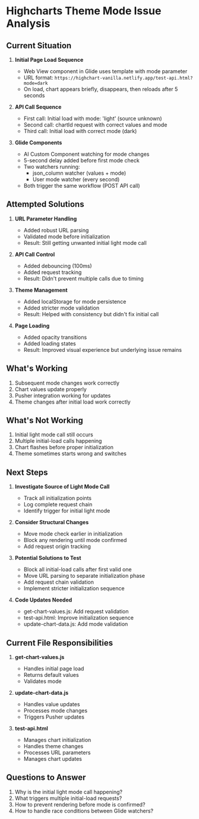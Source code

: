 # Highcharts Theme Mode Issue Analysis

## Current Situation

1. **Initial Page Load Sequence**
   - Web View component in Glide uses template with mode parameter
   - URL format: `https://highchart-vanilla.netlify.app/test-api.html?mode=dark`
   - On load, chart appears briefly, disappears, then reloads after 5 seconds

2. **API Call Sequence**
   - First call: Initial load with mode: 'light' (source unknown)
   - Second call: chartId request with correct values and mode
   - Third call: Initial load with correct mode (dark)

3. **Glide Components**
   - AI Custom Component watching for mode changes
   - 5-second delay added before first mode check
   - Two watchers running:
     - json_column watcher (values + mode)
     - User mode watcher (every second)
   - Both trigger the same workflow (POST API call)

## Attempted Solutions

1. **URL Parameter Handling**
   - Added robust URL parsing
   - Validated mode before initialization
   - Result: Still getting unwanted initial light mode call

2. **API Call Control**
   - Added debouncing (100ms)
   - Added request tracking
   - Result: Didn't prevent multiple calls due to timing

3. **Theme Management**
   - Added localStorage for mode persistence
   - Added stricter mode validation
   - Result: Helped with consistency but didn't fix initial call

4. **Page Loading**
   - Added opacity transitions
   - Added loading states
   - Result: Improved visual experience but underlying issue remains

## What's Working

1. Subsequent mode changes work correctly
2. Chart values update properly
3. Pusher integration working for updates
4. Theme changes after initial load work correctly

## What's Not Working

1. Initial light mode call still occurs
2. Multiple initial-load calls happening
3. Chart flashes before proper initialization
4. Theme sometimes starts wrong and switches

## Next Steps

1. **Investigate Source of Light Mode Call**
   - Track all initialization points
   - Log complete request chain
   - Identify trigger for initial light mode

2. **Consider Structural Changes**
   - Move mode check earlier in initialization
   - Block any rendering until mode confirmed
   - Add request origin tracking

3. **Potential Solutions to Test**
   - Block all initial-load calls after first valid one
   - Move URL parsing to separate initialization phase
   - Add request chain validation
   - Implement stricter initialization sequence

4. **Code Updates Needed**
   - get-chart-values.js: Add request validation
   - test-api.html: Improve initialization sequence
   - update-chart-data.js: Add mode validation

## Current File Responsibilities

1. **get-chart-values.js**
   - Handles initial page load
   - Returns default values
   - Validates mode

2. **update-chart-data.js**
   - Handles value updates
   - Processes mode changes
   - Triggers Pusher updates

3. **test-api.html**
   - Manages chart initialization
   - Handles theme changes
   - Processes URL parameters
   - Manages chart updates

## Questions to Answer

1. Why is the initial light mode call happening?
2. What triggers multiple initial-load requests?
3. How to prevent rendering before mode is confirmed?
4. How to handle race conditions between Glide watchers?